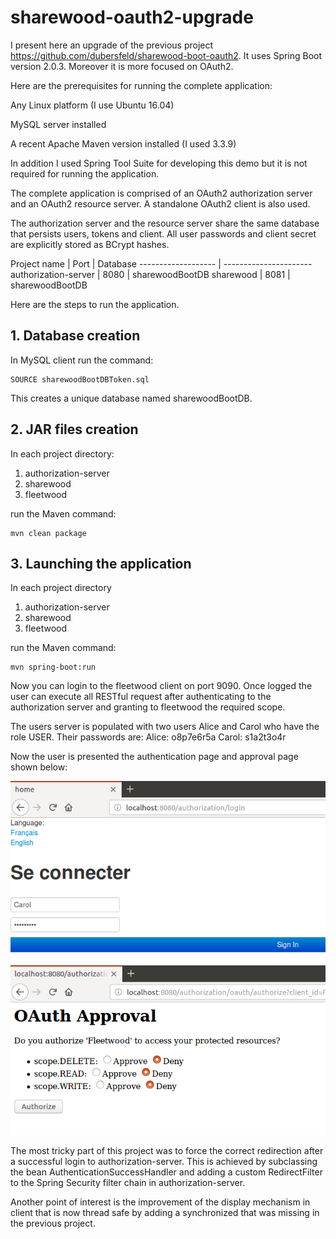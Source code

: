 # sharewood-oauth2-upgrade
I present here an upgrade of the previous project https://github.com/dubersfeld/sharewood-boot-oauth2. It uses Spring Boot version 2.0.3. Moreover it is more focused on OAuth2.

Here are the prerequisites for running the complete application:

Any Linux platform (I use Ubuntu 16.04)

MySQL server installed

A recent Apache Maven version installed (I used 3.3.9)

In addition I used Spring Tool Suite for developing this demo but it is not required for running the application.

The complete application is comprised of an OAuth2 authorization server and an OAuth2 resource server. A standalone OAuth2 client is also used.

The authorization server and the resource server share the same database that persists users, tokens and client. All user passwords and client secret are explicitly stored as BCrypt hashes.

Project name         | Port | Database 
-------------------  | ----------------------
authorization-server | 8080 | sharewoodBootDB
sharewood            | 8081 | sharewoodBootDB


Here are the steps to run the application.

## 1. Database creation

In MySQL client run the command:
```
SOURCE sharewoodBootDBToken.sql
```

This creates a unique database named sharewoodBootDB.

## 2. JAR files creation

In each project directory:
1. authorization-server
1. sharewood
1. fleetwood

run the Maven command:
```
mvn clean package
```
 
## 3. Launching the application

In each project directory
1. authorization-server
1. sharewood
1. fleetwood

run the Maven command:
```
mvn spring-boot:run
```

Now you can login to the fleetwood client on port 9090. Once logged the user can execute all RESTful request after authenticating to the authorization server and granting to fleetwood the required scope.

The users server is populated with two users Alice and Carol who have the role USER. Their passwords are:
Alice: o8p7e6r5a
Carol: s1a2t3o4r

Now the user is presented the authentication page and approval page shown below:

![alt text](images/authenticationPage.png "Authentication page")
![alt text](images/approvalPage.png "Approval page")

The most tricky part of this project was to force the correct redirection after a successful login to authorization-server. This is achieved by subclassing the bean AuthenticationSuccessHandler and adding a custom RedirectFilter to the Spring Security filter chain in authorization-server.

Another point of interest is the improvement of the display mechanism in client that is now thread safe by adding a synchronized that was missing in the previous project.  


